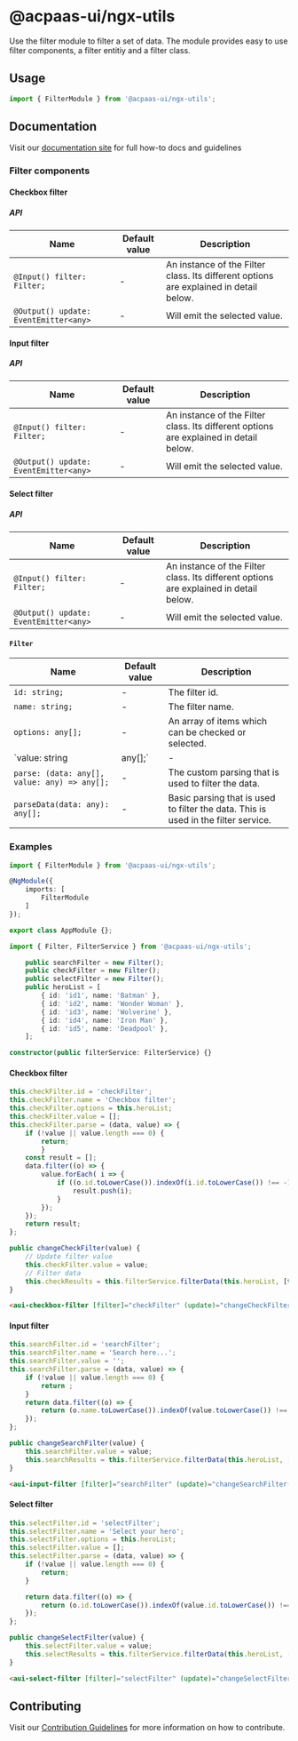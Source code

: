 # @acpaas-ui/ngx-utils

Use the filter module to filter a set of data. The module provides easy to use filter components, a filter entitiy and a filter class.

## Usage

```typescript
import { FilterModule } from '@acpaas-ui/ngx-utils';
```

## Documentation

Visit our [documentation site](https://antwerp-ui.digipolis.be/) for full how-to docs and guidelines

### Filter components

#### Checkbox filter

##### API

| Name         | Default value | Description |
| -----------  | ------ | -------------------------- |
| `@Input() filter: Filter;` | - | An instance of the Filter class. Its different options are explained in detail below. |
| `@Output() update: EventEmitter<any>` | - | Will emit the selected value. |

#### Input filter

##### API

| Name         | Default value | Description |
| -----------  | ------ | -------------------------- |
| `@Input() filter: Filter;` | - | An instance of the Filter class. Its different options are explained in detail below. |
| `@Output() update: EventEmitter<any>` | - | Will emit the selected value. |

#### Select filter

##### API

| Name         | Default value | Description |
| -----------  | ------ | -------------------------- |
| `@Input() filter: Filter;` | - | An instance of the Filter class. Its different options are explained in detail below. |
| `@Output() update: EventEmitter<any>` | - | Will emit the selected value. |

#### `Filter`

| Name         | Default value | Description |
| -----------  | ------ | -------------------------- |
| `id: string;` | - | The filter id. |
| `name: string;` | - | The filter name. |
| `options: any[];` | - | An array of items which can be checked or selected. |
| `value: string | any[];` | - | The value of the filter. |
| `parse: (data: any[], value: any) => any[];` | - | The custom parsing that is used to filter the data. |
| `parseData(data: any): any[];` | - | Basic parsing that is used to filter the data. This is used in the filter service. |

### Examples

```typescript
import { FilterModule } from '@acpaas-ui/ngx-utils';

@NgModule({
    imports: [
        FilterModule
    ]
});

export class AppModule {};
```

```typescript
import { Filter, FilterService } from '@acpaas-ui/ngx-utils';

    public searchFilter = new Filter();
    public checkFilter = new Filter();
    public selectFilter = new Filter();
    public heroList = [
        { id: 'id1', name: 'Batman' },
        { id: 'id2', name: 'Wonder Woman' },
        { id: 'id3', name: 'Wolverine' },
        { id: 'id4', name: 'Iron Man' },
        { id: 'id5', name: 'Deadpool' },
    ];
```

```typescript
constructor(public filterService: FilterService) {}
```

#### Checkbox filter

```typescript
this.checkFilter.id = 'checkFilter';
this.checkFilter.name = 'Checkbox filter';
this.checkFilter.options = this.heroList;
this.checkFilter.value = [];
this.checkFilter.parse = (data, value) => {
    if (!value || value.length === 0) {
        return;
        }
    const result = [];
    data.filter((o) => {
        value.forEach( i => {
            if ((o.id.toLowerCase()).indexOf(i.id.toLowerCase()) !== -1) {
                result.push(i);
            }
        });
    });
    return result;
};

public changeCheckFilter(value) {
    // Update filter value
    this.checkFilter.value = value;
    // Filter data
    this.checkResults = this.filterService.filterData(this.heroList, [this.checkFilter]);
}
```

```html
<aui-checkbox-filter [filter]="checkFilter" (update)="changeCheckFilter($event)"></aui-checkbox-filter>
```

#### Input filter

```typescript
this.searchFilter.id = 'searchFilter';
this.searchFilter.name = 'Search here...';
this.searchFilter.value = '';
this.searchFilter.parse = (data, value) => {
    if (!value || value.length === 0) {
        return ;
    }
    return data.filter((o) => {
        return (o.name.toLowerCase()).indexOf(value.toLowerCase()) !== -1;
    });
};

public changeSearchFilter(value) {
    this.searchFilter.value = value;
    this.searchResults = this.filterService.filterData(this.heroList, [this.searchFilter]);
}
```

```html
<aui-input-filter [filter]="searchFilter" (update)="changeSearchFilter($event)"></aui-input-filter>
```

#### Select filter

```typescript
this.selectFilter.id = 'selectFilter';
this.selectFilter.name = 'Select your hero';
this.selectFilter.options = this.heroList;
this.selectFilter.value = [];
this.selectFilter.parse = (data, value) => {
    if (!value || value.length === 0) {
        return;
    }

    return data.filter((o) => {
        return (o.id.toLowerCase()).indexOf(value.id.toLowerCase()) !== -1;
    });
};

public changeSelectFilter(value) {
    this.selectFilter.value = value;
    this.selectResults = this.filterService.filterData(this.heroList, [this.selectFilter]);
}
```

```html
<aui-select-filter [filter]="selectFilter" (update)="changeSelectFilter($event)"></aui-select-filter>
```

## Contributing

Visit our [Contribution Guidelines](../../../../../CONTRIBUTING.md) for more information on how to contribute.
